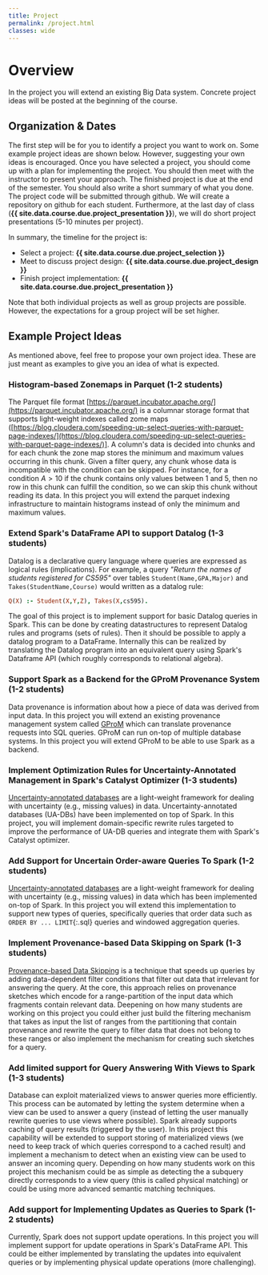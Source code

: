 ```yaml
---
title: Project
permalink: /project.html
classes: wide
---
```


# Overview

In the project you will extend an existing Big Data system. Concrete project ideas will be posted at the beginning of the course.

## Organization & Dates

The first step will be for you to identify a project you want to work on. Some example project ideas are shown below. However, suggesting your own ideas is encouraged. Once you have selected a project, you should come up with a plan for implementing the project. You should then meet with the instructor to present your approach. The finished project is due at the end of the semester. You should also write a short summary of what you done. The project code will be submitted through github. We will create a repository on github for each student. Furthermore, at the last day of class (**{{ site.data.course.due.project_presentation }}**), we will do short project presentations (5-10 minutes per project).

In summary, the timeline for the project is:

- Select a project: **{{ site.data.course.due.project_selection }}**
- Meet to discuss project design: **{{ site.data.course.due.project_design }}**
- Finish project implementation: **{{ site.data.course.due.project_presentation }}**

Note that both individual projects as well as group projects are possible. However, the expectations for a group project will be set higher.


## Example Project Ideas

As mentioned above, feel free to propose your own project idea. These are just meant as examples to give you an idea of what is expected.

### Histogram-based Zonemaps in Parquet (1-2 students)

The Parquet file format [https://parquet.incubator.apache.org/](https://parquet.incubator.apache.org/) is a columnar storage format that supports light-weight indexes called zome maps ([https://blog.cloudera.com/speeding-up-select-queries-with-parquet-page-indexes/](https://blog.cloudera.com/speeding-up-select-queries-with-parquet-page-indexes/)]. A column's data is decided into chunks and for each chunk the zone map stores the minimum and maximum values occurring in this chunk. Given a filter query, any chunk whose data is incompatible with the condition can be skipped. For instance, for a condition $A > 10$ if the chunk contains only values between $1$ and $5$, then no row in this chunk can fulfill the condition, so we can skip this chunk without reading its data. In this project you will extend the parquet indexing infrastructure to maintain histograms instead of only the minimum and maximum values.

### Extend Spark's DataFrame API to support Datalog (1-3 students)

Datalog is a declarative query language where queries are expressed as logical rules (implications). For example, a query *"Return the names of students registered for CS595"* over tables `Student(Name,GPA,Major)` and `Takes(StudentName,Course)` would written as a datalog rule:

```prolog
Q(X) :- Student(X,Y,Z), Takes(X,cs595).
```

The goal of this project is to implement support for basic Datalog queries in Spark. This can be done by creating datastructures to represent Datalog rules and programs (sets of rules). Then it should be possible to apply a datalog program to a DataFrame. Internally this can be realized by translating the Datalog program into an equivalent query using Spark's Dataframe API (which roughly corresponds to relational algebra).

### Support Spark as a Backend for the GProM Provenance System (1-2 students)

Data provenance is information about how a piece of data was derived from input data. In this project you will extend an existing provenance management system called [GProM](https://github.com/IITDBGroup/gprom) which can translate provenance requests into SQL queries. GProM can run on-top of multiple database systems. In this project you will extend GProM to be able to use Spark as a backend.

### Implement Optimization Rules for Uncertainty-Annotated Management in Spark's Catalyst Optimizer (1-3 students)

[Uncertainty-annotated databases](http://www.cs.iit.edu/~dbgroup/projects/ua-db.html) are a light-weight framework for dealing with uncertainty (e.g., missing values) in data. Uncertainty-annotated databases (UA-DBs) have been implemented on top of Spark. In this project, you will implement domain-specific rewrite rules targeted to improve the performance of UA-DB queries and integrate them with Spark's Catalyst optimizer.

### Add Support for Uncertain Order-aware Queries To Spark (1-2 students)

[Uncertainty-annotated databases](http://www.cs.iit.edu/~dbgroup/projects/ua-db.html) are a light-weight framework for dealing with uncertainty (e.g., missing values) in data which has been implemented on-top of Spark. In this project you will extend this implementation to support new types of queries, specifically queries that order data such as `ORDER BY ... LIMIT`{:.sql} queries and windowed aggregation queries.

### Implement Provenance-based Data Skipping on Spark (1-3 students)

[Provenance-based Data Skipping](http://www.cs.iit.edu/~dbgroup/projects/relevance.html) is a technique that speeds up queries by adding data-dependent filter conditions that filter out data that irrelevant for answering the query. At the core, this approach relies on provenance sketches which encode for a range-partition of the input data which fragments contain relevant data. Deepening on how many students are working on this project you could either just build the filtering mechanism that takes as input the list of ranges from the partitioning that contain provenance and rewrite the query to filter data that does not belong to these ranges or also implement the mechanism for creating such sketches for a query.

### Add limited support for Query Answering With Views to Spark (1-3 students)

Database can exploit materialized views to answer queries more efficiently. This process can be automated by letting the system determine when a view can be used to answer a query (instead of letting the user manually rewrite queries to use views where possible). Spark already supports caching of query results (triggered by the user). In this project this capability will be extended to support storing of materialized views (we need to keep track of which queries correspond to a cached result) and implement a mechanism to detect when an existing view can be used to answer an incoming query. Depending on how many students work on this project this mechanism could be as simple as detecting the a subquery directly corresponds to a view query (this is called physical matching) or could be using more advanced semantic matching techniques.

### Add support for Implementing Updates as Queries to Spark (1-2 students)

Currently, Spark does not support update operations. In this project you will implement support for update operations in Spark's DataFrame API. This could be either implemented by translating the updates into equivalent queries or by implementing physical update operations (more challenging).
